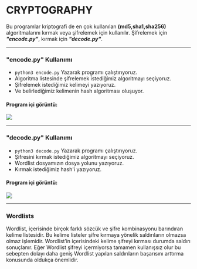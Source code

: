 # CRYPTOGRAPHY
Bu programlar kriptografi de en çok kullanılan **(md5,sha1,sha256)** algoritmalarını kırmak veya şifrelemek için kullanılır. Şifrelemek için **_"encode.py"_**, kırmak için **_"decode.py"_**.

---

### "encode.py" Kullanımı
* `python3 encode.py` Yazarak programı çalıştırıyoruz.
* Algoritma listesinde şifrelemek istediğimiz algoritmayı seçiyoruz.
* Şifrelemek istediğimiz kelimeyi yazıyoruz.
* Ve belirlediğimiz kelimenin hash algoritması oluşuyor.

#### Program içi görüntü:
<img src="https://github.com/wolkann/cryptography/blob/main/img/encode.png">

---

### "decode.py" Kullanımı
* `python3 decode.py` Yazarak programı çalıştırıyoruz.
* Şifresini kırmak istediğimiz algoritmayı seçiyoruz.
* Wordlist dosyamızın dosya yolunu yazıyoruz.
* Kırmak istediğimiz hash'i yazıyoruz.

#### Program içi görüntü:
<img src="https://github.com/wolkann/cryptography/blob/main/img/decode.png">

---

### Wordlists
Wordlist, içerisinde birçok farklı sözcük ve şifre kombinasyonu barındıran kelime listesidir. Bu kelime listeler şifre kırmaya yönelik saldırıların olmazsa olmaz işlemidir. Wordlist’in içerisindeki kelime şifreyi kırması durumda saldırı sonuçlanır. Eğer Wordlist şifreyi içermiyorsa tamamen kullanışsız olur bu sebepten dolayı daha geniş Wordlist yapılan saldırıların başarısını arttırma konusunda oldukça önemlidir.
